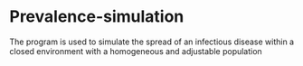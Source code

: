# Prevalence-simulation
The program is used to simulate the spread of an infectious disease within a closed environment with a homogeneous and adjustable population
